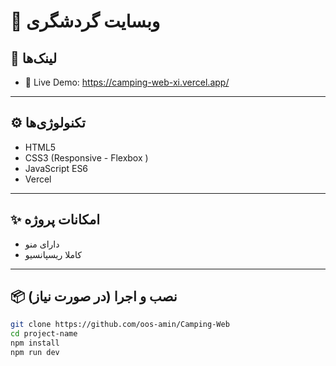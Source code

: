 # 🚀 وبسایت گردشگری 



## 🔗 لینک‌ها

- 🔴 Live Demo: https://camping-web-xi.vercel.app/

---

## ⚙️ تکنولوژی‌ها

- HTML5  
- CSS3 (Responsive - Flexbox )  
- JavaScript ES6  
- Vercel

---

## ✨ امکانات پروژه

- دارای منو
- کاملا ریسپانسیو

---

## 📦 نصب و اجرا (در صورت نیاز)

```bash
git clone https://github.com/oos-amin/Camping-Web
cd project-name
npm install
npm run dev
